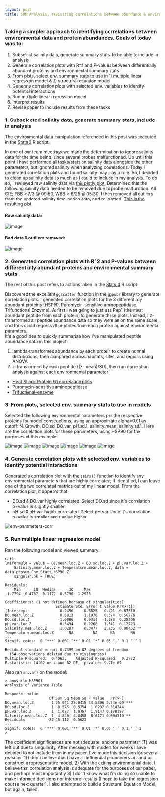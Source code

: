 ```yaml
---
layout: post
title: SRM Analysis, revisiting correlations between abundance & environment
---
```


### Taking a simpler approach to identifying correlations between environmental data and protein abundances.  Goals of today was to:  
  1. Subselect salinity data, generate summary stats, to be able to include in analysis  
  2. Generate correlation plots with R^2 and P-values between differentially abundant proteins and environmental summary stats  
  3. From plots, select env. summary stats to use in 1) multiple linear regression model & 2) structural equation model  
  4. Generate correlation plots with selected env. variables to identify potential interactions  
  5. Run multiple linear regression model  
  6. Interpret results  
  7. Revise paper to include results from these tasks  
  
### 1. Subselected salinity data, generate summary stats, include in analysis  
The environmental data manipulation referenced in this post was executed in the [Stats 2](https://raw.githubusercontent.com/RobertsLab/Paper-DNR-Geoduck-Proteomics/master/analyses/SRM/Stats2.R) R script. 

In one of our team meetings we made the determination to ignore salinity data for the time being, since several probes malfunctioned.  Up until this point I have performed all tasks/stats on salinity data alongside the other parameters, but ignored salinity when analyzing correlations.  Today I generated correlation plots and found salinity may play a role.  So, I decided to clean up salinity data as much as I could to include in my analysis. To do so, I reviewed raw salinity data via [this plotly plot](http://owl.fish.washington.edu/generosa/Generosa_DNR/June2016-Outplant-Salinity-series.html).  Determined that the following salinity data needed to be removed due to probe malfunction:  All CIE; FBB > 7/3 @ 09:50; WBB > 6/25 @ 05:30.  I then removed all outliers from the updated salinity time-series data, and re-plotted. [This is the resulting plot](http://owl.fish.washington.edu/generosa/Generosa_DNR/June2016-Outplant-Salinity-series-noOutliers.html)

#### Raw salinity data: 
![image](https://user-images.githubusercontent.com/17264765/34900993-bdf5b09c-f7b9-11e7-8f4f-f272d8ae715c.png)

#### Bad data & outliers removed: 
![image](https://user-images.githubusercontent.com/17264765/34900998-c79b9a6c-f7b9-11e7-80dd-69cf1ed746ae.png)

### 2. Generated correlation plots with R^2 and P-values between differentially abundant proteins and environmental summary stats  

The rest of this post refers to actions taken in the [Stats 4](https://raw.githubusercontent.com/RobertsLab/Paper-DNR-Geoduck-Proteomics/master/analyses/SRM/Stats4.R) R script. 

Discovered the excellent `ggscatter` function in the `ggpubr` library to generate correlation plots.  I generated correlation plots for the 3 differentially abundant proteins (HSP90, Puromycin-sensitive aminopeptidase, Trifunctional Enzyme). At first I was going to just use Pep1 (the most abundant peptide from each protein) to generate these plots. Instead, I z-transformed all peptide abundance data so they were all on the same scale, and thus could regress all peptides from each protein against environmental paramters.  
It's a good idea to quickly summarize how I've manipulated peptide abundance data in this project: 
  1. lambda-transformed abundance by each protein to create normal distributions, then compared across habitats, sites, and regions using ANOVA
  2. z-transformed by each peptide ((X-mean)/SD), then ran correlation analysis against each environmental parameter 

  * [Heat Shock Protein 90 correlation plots](https://github.com/RobertsLab/Paper-DNR-Geoduck-Proteomics/blob/master/analyses/SRM/HSP90-corr-plots.pdf)  
  * [Puromycin-sensitive aminopeptidase](https://github.com/RobertsLab/Paper-DNR-Geoduck-Proteomics/blob/master/analyses/SRM/Puromycin-corr-plots.pdf)  
  * [Trifuctional-enzyme](https://github.com/RobertsLab/Paper-DNR-Geoduck-Proteomics/blob/master/analyses/SRM/Trifunctional-corr-plots.pdf) 

### 3. From plots, selected env. summary stats to use in models

Selected the following environmental parameters per the respective proteins for model constructions, using an approximate alpha=0.01 as cutoff: % Growth, DO.sd, DO.var, pH.sd.1, salinity.mean, salinity.sd.1.  Here are the correlation plots for these parameters, using HSP90 for the purposes of this example:

![image](https://user-images.githubusercontent.com/17264765/34901737-61139204-f7c3-11e7-83b2-4c056801fa5d.png)
![image](https://user-images.githubusercontent.com/17264765/34901784-ff143e68-f7c3-11e7-99ce-9fb09b6eef86.png)
![image](https://user-images.githubusercontent.com/17264765/34901785-04262baa-f7c4-11e7-8a91-11716d6c6d9c.png)
![image](https://user-images.githubusercontent.com/17264765/34901795-1e703ca8-f7c4-11e7-9b35-da1a1a272eae.png)
![image](https://user-images.githubusercontent.com/17264765/34901799-24fe3dc2-f7c4-11e7-84d7-b3e8b4cd4672.png)
![image](https://user-images.githubusercontent.com/17264765/34901802-2b7bfc0c-f7c4-11e7-93d9-5771fd497902.png)

### 4. Generate correlation plots with selected env. variables to identify potential interactions  
Generated a correlation plot with the `pairs()` function to identify any environmental parameters that are highly correlated; if identified, I can leave one of the two correlated metrics out of my linear model. 
From the correlation plot, it appears that: 
  * DO.sd & DO.var highly correlated. Select DO.sd  since it's correlation p=value is slightly smaller   
  * pH.sd & pH.var highly correlated. Select pH.var since it's correlation p=value is smaller and r value higher  

![env-parameters-corr](https://user-images.githubusercontent.com/17264765/35008073-3e948ffe-fab0-11e7-94ff-b19d8f35b52e.png)

### 5. Run multiple linear regression model  
Ran the following model and viewed summary: 

    Call:
    lm(formula = value ~ DO.mean.loc.Z + DO.sd.loc.Z + pH.var.loc.Z + 
        Salinity.mean.loc.Z + Temperature.mean.loc.Z, data = data.pepsum.Env.Stats.HSP90.Z, 
        singular.ok = TRUE)

    Residuals:
        Min      1Q  Median      3Q     Max 
    -1.7794 -0.4787  0.1177  0.5790  1.2928 

    Coefficients: (1 not defined because of singularities)
                           Estimate Std. Error t value Pr(>|t|)   
    (Intercept)              0.2450     0.5825   0.421  0.67510   
    DO.mean.loc.Z            0.6813     1.1876   0.574  0.56776   
    DO.sd.loc.Z             -1.0086     0.9314  -1.083  0.28206   
    pH.var.loc.Z             0.3494     0.2268   1.541  0.12723   
    Salinity.mean.loc.Z      1.0207     0.3477   2.935  0.00432 **
    Temperature.mean.loc.Z       NA         NA      NA       NA   
    ---
    Signif. codes:  0 ‘***’ 0.001 ‘**’ 0.01 ‘*’ 0.05 ‘.’ 0.1 ‘ ’ 1

    Residual standard error: 0.7499 on 82 degrees of freedom
      (54 observations deleted due to missingness)
    Multiple R-squared:  0.4062,	Adjusted R-squared:  0.3772 
    F-statistic: 14.02 on 4 and 82 DF,  p-value: 9.27e-09

Also ran `anova()` on the model: 
    
    > anova(lm.HSP90)
    Analysis of Variance Table

    Response: value
                        Df Sum Sq Mean Sq F value   Pr(>F)    
    DO.mean.loc.Z        1 25.041 25.0415 44.5306 2.74e-09 ***
    DO.sd.loc.Z          1  0.575  0.5754  1.0232 0.314744    
    pH.var.loc.Z         1  1.077  1.0767  1.9147 0.170197    
    Salinity.mean.loc.Z  1  4.846  4.8458  8.6171 0.004319 ** 
    Residuals           82 46.112  0.5623                     
    ---
    Signif. codes:  0 ‘***’ 0.001 ‘**’ 0.01 ‘*’ 0.05 ‘.’ 0.1 ‘ ’ 1
    > 

The coefficient significances are not adequate, and one parameter (T) was left out due to singularity.  After messing with models for weeks I have decided to not include them in my paper. I've made this decision for several reasons: 1) I don't believe that I have all influential parameters at hand to construct a representative model, 2) With the exiting environmental data, I believe that correlation analysis is adequate for the purposes of our paper, and perhaps most importantly 3) I don't know what I'm doing so unable to make informed decisions nor interpret results (I hope to take the regression course next quarter). I also attempted to build a Structural Equation Model, but again, failed. 


